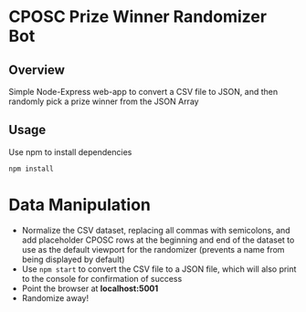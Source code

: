 CPOSC Prize Winner Randomizer Bot
=================================

## Overview
Simple Node-Express web-app to convert a CSV file to JSON, and then randomly pick a prize winner from the JSON Array

## Usage
Use npm to install dependencies
```
npm install
```
# Data Manipulation
 * Normalize the CSV dataset, replacing all commas with semicolons, and add placeholder CPOSC rows at the beginning and end of the dataset to use as the default viewport for the randomizer (prevents a name from being displayed by default)
 * Use ``` npm start ``` to convert the CSV file to a JSON file, which will also print to the console for confirmation of success
 * Point the browser at **localhost:5001**
 * Randomize away!
